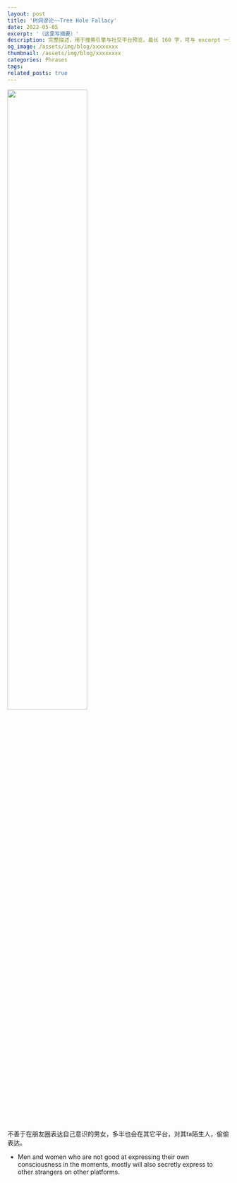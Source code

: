 ```yaml
---
layout: post
title: '树洞谬论——Tree Hole Fallacy'
date: 2022-05-05
excerpt: '（这里写摘要）'
description: 完整描述，用于搜索引擎与社交平台预览，最长 160 字，可与 excerpt 一致
og_image: /assets/img/blog/xxxxxxxx
thumbnail: /assets/img/blog/xxxxxxxx
categories: Phrases
tags: 
related_posts: true
---
```


<img src="{{ '/assets/img/blog/xxxxxxxx' | relative_url }}" style="width:60%;">

不善于在朋友圈表达自己意识的男女，多半也会在其它平台，对其ta陌生人，偷偷表达。

- Men and women who are not good at expressing their own consciousness in the moments, mostly will also secretly express to other strangers on other platforms.